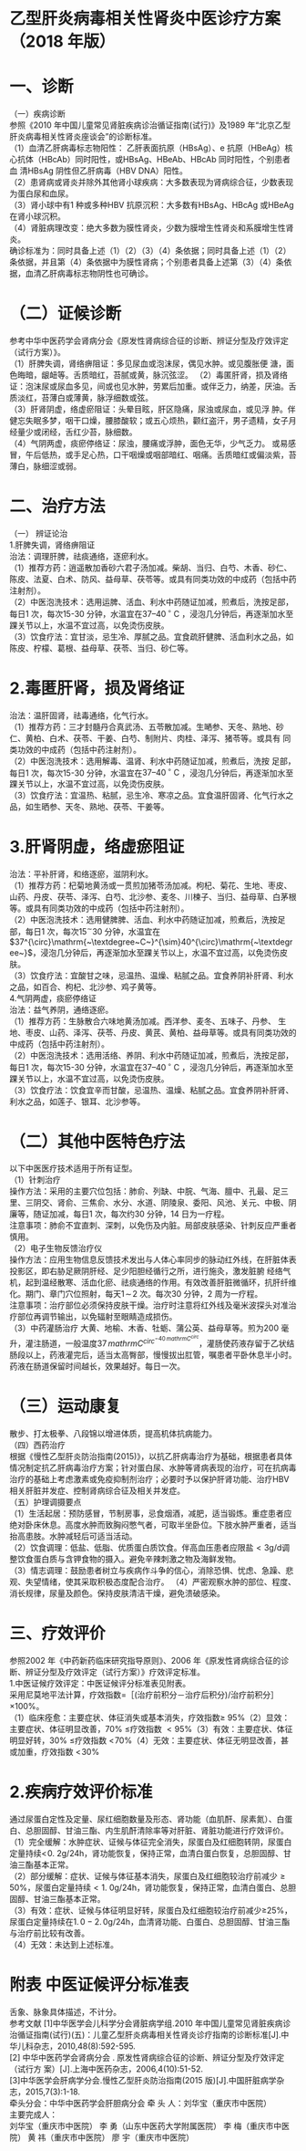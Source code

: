 # 乙型肝炎病毒相关性肾炎中医诊疗方案 （2018 年版）  
# 一、诊断  
（一）疾病诊断  
参照《2010 年中国儿童常见肾脏疾病诊治循证指南(试行)》及1989 年“北京乙型肝炎病毒相关性肾炎座谈会”的诊断标准。  
（1）血清乙肝病毒标志物阳性： 乙肝表面抗原（HBsAg）、e 抗原（HBeAg）核心抗体（HBcAb）同时阳性，或HBsAg、HBeAb、HBcAb 同时阳性，个别患者血 清HBsAg 阴性但乙肝病毒（HBV DNA）阳性。  
（2）患肾病或肾炎并除外其他肾小球疾病：大多数表现为肾病综合征，少数表现为蛋白尿和血尿。  
（3）肾小球中有1 种或多种HBV 抗原沉积：大多数有HBsAg、HBcAg 或HBeAg在肾小球沉积。  
（4）肾脏病理改变：绝大多数为膜性肾炎，少数为膜增生性肾炎和系膜增生性肾炎。  
确诊标准为：同时具备上述（1）（2）（3）（4）条依据；同时具备上述（1）（2）条依据，并且第（4）条依据中为膜性肾病；个别患者具备上述第（3）（4）条依据，血清乙肝病毒标志物阴性也可确诊。  
# （二）证候诊断  
参考中华中医药学会肾病分会《原发性肾病综合征的诊断、辨证分型及疗效评定（试行方案）》。  
（1）肝脾失调，肾络痹阻证：多见尿血或泡沫尿，偶见水肿。或见腹胀便 溏，面色晦暗，龈衄等。舌质暗红，苔腻或黄，脉沉弦涩。 （2）毒匿肝肾，损及肾络证：泡沫尿或尿血多见，间或也见水肿，劳累后加重。或伴乏力，纳差，厌油。舌质淡红，苔薄白或薄黄，脉浮细数或弦。  
（3）肝肾阴虚，络虚瘀阻证：头晕目眩，肝区隐痛，尿浊或尿血，或见浮 肿。伴健忘失眠多梦，咽干口燥，腰膝酸软；或五心烦热，颧红盗汗，男子遗精，女子月经量少或闭经，舌红少苔，脉细数。  
（4）气阴两虚，痰瘀停络证：尿浊，腰痛或浮肿，面色无华，少气乏力。 或易感冒，午后低热，或手足心热，口干咽燥或咽部暗红、咽痛。舌质暗红或偏淡紫，苔薄白，脉细涩或弱。  
# 二、治疗方法  
（一） 辨证论治  
1.肝脾失调，肾络痹阻证  
治法：调理肝脾，祛痰通络，逐瘀利水。  
（1）推荐方药：逍遥散加香砂六君子汤加减。柴胡、当归、白芍、木香、砂仁、陈皮、法夏、白术、防风、益母草、茯苓等。或具有同类功效的中成药（包括中药注射剂）。  
（2）中医泡洗技术：选用运脾、活血、利水中药随证加减，煎煮后，洗按足部，每日1 次，每次15-30 分钟，水温宜在$37–40\,^{\circ}\mathrm{~C~}$，浸泡几分钟后，再逐渐加水至踝关节以上，水温不宜过高，以免烫伤皮肤。  
（3）饮食疗法：宜甘淡，忌生冷、厚腻之品。宜食疏肝健脾、活血利水之品，如陈皮、柠檬、葛根、益母草、茯苓、当归、砂仁等。  
# 2.毒匿肝肾，损及肾络证  
治法：温肝固肾，祛毒通络，化气行水。  
（1）推荐方药：三才封髓丹合真武汤、五苓散加减。生嗮参、天冬、熟地、砂仁、黄柏、白术、茯苓、干姜、白芍、制附片、肉桂、泽泻、猪苓等。或具有 同类功效的中成药（包括中药注射剂）。  
（2）中医泡洗技术：选用解毒、温肾、利水中药随证加减，煎煮后，洗按 足部，每日1 次，每次15-30 分钟，水温宜在$37–40\,^{\circ}\mathrm{~C~}$，浸泡几分钟后，再逐渐加水至踝关节以上，水温不宜过高，以免烫伤皮肤。  
（3）饮食疗法：宜温热、粘腻，忌生冷、寒凉之品。宜食温肝固肾、化气行水之品，如生晒参、天冬、熟地、茯苓、干姜等。  
# 3.肝肾阴虚，络虚瘀阻证  
治法：平补肝肾，和络逐瘀，滋阴利水。  
（1）推荐方药：杞菊地黄汤或一贯煎加猪苓汤加减。枸杞、菊花、生地、枣皮、山药、丹皮、茯苓、泽泻、白芍、北沙参、麦冬、川楝子、当归、益母草、白茅根等。或具有同类功效的中成药（包括中药注射剂）。  
（2）中医泡洗技术：选用健脾脾、活血、利水中药随证加减，煎煮后，洗按足部，每日1 次，每次$15^{\sim}30$ 分钟，水温宜在$37^{\circ}\mathrm{~\textdegree~C~}^{\sim}40^{\circ}\mathrm{~\textdegree~}$，浸泡几分钟后，再逐渐加水至踝关节以上，水温不宜过高，以免烫伤皮肤。  
（3）饮食疗法：宜酸甘之味，忌温热、温燥、粘腻之品。宜食养阴补肝肾、利水之品，如百合、枸杞、北沙参、鸡子黄等。  
4.气阴两虚，痰瘀停络证  
治法：益气养阴，通络逐瘀。  
（1）推荐方药：生脉散合六味地黄汤加减。西洋参、麦冬、五味子、丹参、 生地、枣皮、山药、泽泻、茯苓、丹皮、黄芪、黄柏、益母草等。或具有同类功效的中成药（包括中药注射剂）。  
（2）中医泡洗技术：选用活络、养阴、利水中药随证加减，煎煮后，洗按足部，每日1 次，每次15-30 分钟，水温宜在$37–40\,^{\circ}\mathrm{~C~}$，浸泡几分钟后，再逐渐加水至踝关节以上，水温不宜过高，以免烫伤皮肤。  
（3）饮食疗法：饮食宜辛而甘酸，忌温热、温燥、粘腻之品。宜食养阴补肝肾、利水之品，如莲子、银耳、北沙参等。  
# （二）其他中医特色疗法  
以下中医医疗技术适用于所有证型。  
（1）针刺治疗  
操作方法：采用的主要穴位包括：肺俞、列缺、中脘、气海、膻中、孔最、足三里、三阴交、肾俞、三焦俞、水分、水道、阴陵泉、委阳、风池、关元、中极、阴廉等，随证加减，每日1 次，每次约30 分钟，14 日为一疗程。  
注意事项：肺俞不宜直刺、深刺，以免伤及内脏。局部皮肤感染、针刺反应严重者慎用。  
（2）电子生物反馈治疗仪  
操作方法：应用生物信息反馈技术发出与人体心率同步的脉动红外线，在肝脏体表投影区，即右胁足厥阴肝经、足少阳胆经循行之所，进行施灸，激发脏腑 经络气机，起到温经散寒、活血化瘀、祛痰通络的作用。有效改善肝脏微循环，抗肝纤维化。期门、章门穴位照射，每天$1\!\sim\!2$ 次。每次30 分钟，2 周为一疗程。  
注意事项：治疗部位必须保持皮肤干燥。治疗时注意将红外线及毫米波探头对准治疗部位再调节输出，以免辐射至眼睛造成损伤。  
（3）中药灌肠治疗 大黄、地榆、木香、牡蛎、蒲公英、益母草等。煎为200 毫升，灌注肠道，一般温度$37\,mathrm{C}^{circ}^{-40\,mathrm{C}^{circ}}$，灌肠使药液存留于乙状结肠段以上，药液灌完后，适当太高臀部，慢慢拔出肛管，嘱患者平卧休息半小时。药液在肠道保留时间越长，效果越好。每日一次。  
# （三）运动康复  
散步、打太极拳、八段锦以增进体质，提高机体抗病能力。  
（四）西药治疗  
根据《慢性乙型肝炎防治指南(2015)》，以抗乙肝病毒治疗为基础，根据患者具体情况制定抗乙肝病毒治疗方案；针对蛋白尿、水肿等肾病表现的治疗，可在抗病毒治疗的基础上考虑激素或免疫抑制剂治疗；必要时予以保护肝肾功能、治疗HBV 相关肝脏并发症、控制肾病综合征及相关并发症。  
（五）护理调摄要点  
（1）生活起居：预防感冒，节制房事，忌食烟酒，减肥，适当锻炼。重症患者应绝对卧床休息。高度水肿而致胸闷憋气者，可取半坐卧位。下肢水肿严重者，适当抬高患肢。水肿减轻后可适当活动。  
（2）饮食调理：低盐、低脂、优质蛋白质饮食。伴高血压患者应限盐${<}3\mathrm{g/d}$调整饮食蛋白质与含钾食物的摄入。避免辛辣刺激之物及海鲜发物。  
（3）情志调理：鼓励患者树立与疾病作斗争的信心，消除恐惧、忧虑、急躁、悲观、失望情绪，使其采取积极态度配合治疗。 （4）严密观察水肿的部位、程度、消长规律，尿量及颜色。保持皮肤清洁干燥，避免溃破感染。  
# 三、疗效评价  
参照2002 年《中药新药临床研究指导原则》、2006 年《原发性肾病综合征的诊断、辨证分型及疗效评定（试行方案）》疗效评定标准。  
1.中医证候疗效评定：中医证候评分标准表见附表。  
采用尼莫地平法计算，疗效指数$=$［(治疗前积分－治疗后积分)/治疗前积分］$\times100\%$。  
（1）临床痊愈：主要症状、体征消失或基本消失，疗效指数≥ $95\%$（2）显效：主要症状、体征明显改善，$70\%$ ≤疗效指数 ${<}95\%$（3）有效：主要症状、体征明显好转，$30\%$ ≤疗效指数 $<\!70\%$（4）无效：主要症状、体征无明显改善，甚或加重，疗效指数 $<\!30\%$  
# 2.疾病疗效评价标准  
通过尿蛋白定性及定量、尿红细胞数量及形态、肾功能（血肌酐、尿素氮）、白蛋白、总胆固醇、甘油三酯、内生肌酐清除率等对肝脏、肾脏功能进行疗效评价。  
（1）完全缓解：水肿症状、证候与体征完全消失，尿蛋白及红细胞转阴，尿蛋白定量持续${<\!0.~2\mathrm{g}/24\mathrm{h}}$，肾功能恢复，保持正常，血清白蛋白恢复，总胆固醇、甘油三酯基本正常。  
（2）部分缓解：症状、证候与体征基本消失，尿蛋白及红细胞较治疗前减少${\geqslant}50\%$，尿蛋白定量持续${<}1.~0\mathrm{g}/24\mathrm{h}$，肾功能恢复，保持正常，血清白蛋白、总胆固醇、甘油三酯基本正常。  
（3）有效：症状、证候与体征明显好转，尿蛋白及红细胞较治疗前减少≥$25\%$，尿蛋白定量持续在$1.\,0{-}2.\,0\mathrm{g}/24\mathrm{h}$，血清肾功能、白蛋白、总胆固醇、甘油三酯与治疗前比较有改善。  
（4）无效：未达到上述标准。  
#             附表 中医证候评分标准表  
舌象、脉象具体描述，不计分。  
参考文献 [1]中华医学会儿科学分会肾脏病学组.2010 年中国儿童常见肾脏疾病诊治循证指南(试行)(五)：儿童乙型肝炎病毒相关性肾炎诊疗指南的诊断标准[J].中华儿科杂志，2010,48(8):592-595.  
[2] 中华中医药学会肾病分会 . 原发性肾病综合征的诊断、辨证分型及疗效评定（试行方 案）[J].上海中医药杂志，2006,4(10):51-52.  
[3]中华医学会肝病学分会.慢性乙型肝炎防治指南(2015 版)[J].中国肝脏病学杂志，2015,7(3):1-18.  
牵头分会：中华中医药学会肝胆病分会 牵 头 人：刘华宝（重庆市中医院）  
主要完成人：  
刘华宝（重庆市中医院） 李  勇（山东中医药大学附属医院） 李  梅（重庆市中医院） 黄  祎（重庆市中医院） 廖  宇（重庆市中医院）  